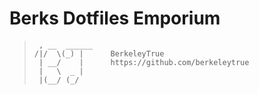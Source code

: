 # Berks Dotfiles Emporium
>      , __  ______
>     /|/  \(_) |      BerkeleyTrue
>      | __/    |      https://github.com/berkeleytrue
>      |   \  _ |
>      |(__/ (_/
>
>
